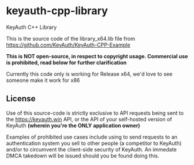 # keyauth-cpp-library
KeyAuth C++ Library

This is the source code of the library_x64.lib file from https://github.com/KeyAuth/KeyAuth-CPP-Example

**This is NOT open-source, in respect to copyright usage. Commercial use is prohibited, read below for further clarification**

Currently this code only is working for Release x64, we'd love to see someone make it work for x86

## License

Use of this source-code is strictly exclusive to API requests being sent to the https://keyauth.win API, or the API of your self-hosted version of KeyAuth **(wherein you're the ONLY application owner)**

Examples of prohibited use cases include using to send requests to an authentication system you sell to other people (a competitor to KeyAuth) and/or to circumvent the client-side security of KeyAuth. An immedate DMCA takedown will be issued should you be found doing this.
